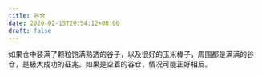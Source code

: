 ```yaml
---
title: 谷仓
date: 2020-02-15T20:54:12+08:00
draft: false
---
```


如果仓中装满了颗粒饱满熟透的谷子，以及很好的玉米棒子，周围都是满满的谷仓，是极大成功的征兆。如果是空着的谷仓，情况可能正好相反。